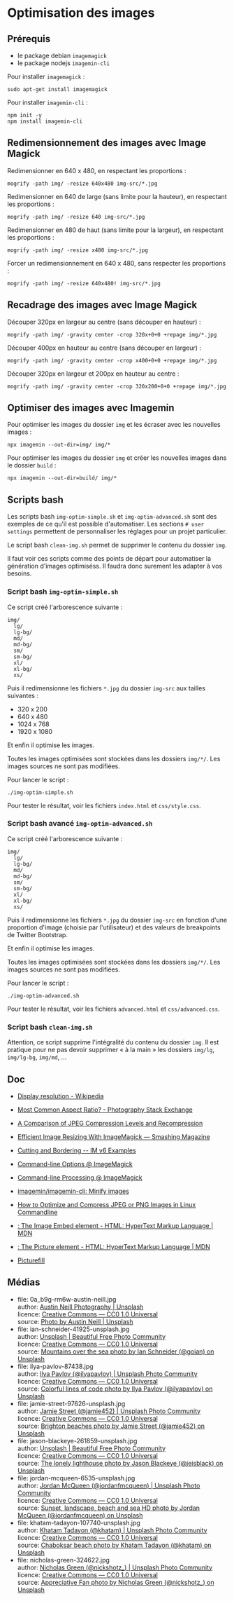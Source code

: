 # Optimisation des images

## Prérequis

- le package debian `imagemagick`
- le package nodejs `imagemin-cli`

Pour installer `imagemagick` :

    sudo apt-get install imagemagick

Pour installer `imagemin-cli` :

    npm init -y
    npm install imagemin-cli

## Redimensionnement des images avec Image Magick

Redimensionner en 640 x 480, en respectant les proportions :

    mogrify -path img/ -resize 640x480 img-src/*.jpg

Redimensionner en 640 de large (sans limite pour la hauteur), en respectant les proportions :

    mogrify -path img/ -resize 640 img-src/*.jpg

Redimensionner en 480 de haut (sans limite pour la largeur), en respectant les proportions :

    mogrify -path img/ -resize x480 img-src/*.jpg

Forcer un redimensionnement en 640 x 480, sans respecter les proportions :

    mogrify -path img/ -resize 640x480! img-src/*.jpg

## Recadrage des images avec Image Magick

Découper 320px en largeur au centre (sans découper en hauteur) :

    mogrify -path img/ -gravity center -crop 320x+0+0 +repage img/*.jpg

Découper 400px en hauteur au centre (sans découper en largeur) :

    mogrify -path img/ -gravity center -crop x400+0+0 +repage img/*.jpg

Découper 320px en largeur et 200px en hauteur au centre :

    mogrify -path img/ -gravity center -crop 320x200+0+0 +repage img/*.jpg

## Optimiser des images avec Imagemin

Pour optimiser les images du dossier `img` et les écraser avec les nouvelles images :

    npx imagemin --out-dir=img/ img/*

Pour optimiser les images du dossier `img` et créer les nouvelles images dans le dossier `build` :

    npx imagemin --out-dir=build/ img/*

## Scripts bash

Les scripts bash `img-optim-simple.sh` et `img-optim-advanced.sh` sont des exemples de ce qu'il est possible d'automatiser.
Les sections `# user settings` permettent de personnaliser les réglages pour un projet particulier.

Le script bash `clean-img.sh` permet de supprimer le contenu du dossier `img`.

Il faut voir ces scripts comme des points de départ pour automatiser la génération d'images optimiséss.
Il faudra donc surement les adapter à vos besoins.

### Script bash `img-optim-simple.sh`

Ce script créé l'arborescence suivante :

    img/
      lg/
      lg-bg/
      md/
      md-bg/
      sm/
      sm-bg/
      xl/
      xl-bg/
      xs/

Puis il redimensionne les fichiers `*.jpg` du dossier `img-src` aux tailles suivantes :

- 320 x 200
- 640 x 480
- 1024 x 768
- 1920 x 1080

Et enfin il optimise les images.

Toutes les images optimisées sont stockées dans les dossiers `img/*/`.
Les images sources ne sont pas modifiées.

Pour lancer le script :

    ./img-optim-simple.sh

Pour tester le résultat, voir les fichiers `index.html` et `css/style.css`.

### Script bash avancé `img-optim-advanced.sh`

Ce script créé l'arborescence suivante :

    img/
      lg/
      lg-bg/
      md/
      md-bg/
      sm/
      sm-bg/
      xl/
      xl-bg/
      xs/

Puis il redimensionne les fichiers `*.jpg` du dossier `img-src` en fonction d'une proportion d'image (choisie par l'utilisateur) et des valeurs de breakpoints de Twitter Bootstrap.

Et enfin il optimise les images.

Toutes les images optimisées sont stockées dans les dossiers `img/*/`.
Les images sources ne sont pas modifiées.

Pour lancer le script :

    ./img-optim-advanced.sh

Pour tester le résultat, voir les fichiers `advanced.html` et `css/advanced.css`.

### Script bash `clean-img.sh`

Attention, ce script supprime l'intégralité du contenu du dossier `img`.
Il est pratique pour ne pas devoir supprimer « à la main » les dossiers `img/lg`, `img/lg-bg`, `img/md`, ...

## Doc

- [Display resolution - Wikipedia](https://en.wikipedia.org/wiki/Display_resolution)
- [Most Common Aspect Ratio? - Photography Stack Exchange](https://photo.stackexchange.com/questions/33713/most-common-aspect-ratio)

- [A Comparison of JPEG Compression Levels and Recompression](https://blog.codinghorror.com/a-comparison-of-jpeg-compression-levels-and-recompression/)

- [Efficient Image Resizing With ImageMagick — Smashing Magazine](https://www.smashingmagazine.com/2015/06/efficient-image-resizing-with-imagemagick/)
- [Cutting and Bordering -- IM v6 Examples](https://imagemagick.org/Usage/crop/)
- [Command-line Options @ ImageMagick](https://imagemagick.org/script/command-line-options.php)
- [Command-line Processing @ ImageMagick](https://imagemagick.org/script/command-line-processing.php)

- [imagemin/imagemin-cli: Minify images](https://github.com/imagemin/imagemin-cli)

- [How to Optimize and Compress JPEG or PNG Images in Linux Commandline](https://www.tecmint.com/optimize-and-compress-jpeg-or-png-batch-images-linux-commandline/)

- [<img>: The Image Embed element - HTML: HyperText Markup Language | MDN](https://developer.mozilla.org/en-US/docs/Web/HTML/Element/img)
- [<picture>: The Picture element - HTML: HyperText Markup Language | MDN](https://developer.mozilla.org/en-US/docs/Web/HTML/Element/picture)
- [Picturefill](http://scottjehl.github.io/picturefill/#examples)

## Médias

- file: 0a_b9g-rm6w-austin-neill.jpg  
  author: [Austin Neill Photography | Unsplash](https://unsplash.com/@arstyy)  
  licence: [Creative Commons — CC0 1.0 Universal](https://creativecommons.org/publicdomain/zero/1.0/)  
  source: [Photo by Austin Neill | Unsplash](https://unsplash.com/?photo=0A_b9G-Rm6w)  
- file: ian-schneider-41925-unsplash.jpg  
  author: [Unsplash | Beautiful Free Photo Community](https://unsplash.com/@goian)  
  licence: [Creative Commons — CC0 1.0 Universal](https://creativecommons.org/publicdomain/zero/1.0/)  
  source: [Mountains over the sea photo by Ian Schneider (@goian) on Unsplash](https://unsplash.com/photos/XJfHMPJ0e-g)  
- file: ilya-pavlov-87438.jpg  
  author: [Ilya Pavlov (@ilyapavlov) | Unsplash Photo Community](https://unsplash.com/@ilyapavlov)  
  licence: [Creative Commons — CC0 1.0 Universal](https://creativecommons.org/publicdomain/zero/1.0/)  
  source: [Colorful lines of code photo by Ilya Pavlov (@ilyapavlov) on Unsplash](https://unsplash.com/photos/OqtafYT5kTw)  
- file: jamie-street-97626-unsplash.jpg  
  author: [Jamie Street (@jamie452) | Unsplash Photo Community](https://unsplash.com/@jamie452)  
  licence: [Creative Commons — CC0 1.0 Universal](https://creativecommons.org/publicdomain/zero/1.0/)  
  source: [Brighton beaches photo by Jamie Street (@jamie452) on Unsplash](https://unsplash.com/photos/gZlQZFCA1Vc)  
- file: jason-blackeye-261859-unsplash.jpg  
  author: [Unsplash | Beautiful Free Photo Community](https://unsplash.com/@jeisblack)  
  licence: [Creative Commons — CC0 1.0 Universal](https://creativecommons.org/publicdomain/zero/1.0/)  
  source: [The lonely lighthouse photo by Jason Blackeye (@jeisblack) on Unsplash](https://unsplash.com/photos/WjPQ4dJ1PSc)  
- file: jordan-mcqueen-6535-unsplash.jpg  
  author: [Jordan McQueen (@jordanfmcqueen) | Unsplash Photo Community](https://unsplash.com/@jordanfmcqueen)  
  licence: [Creative Commons — CC0 1.0 Universal](https://creativecommons.org/publicdomain/zero/1.0/)  
  source: [Sunset, landscape, beach and sea HD photo by Jordan McQueen (@jordanfmcqueen) on Unsplash](https://unsplash.com/photos/bJBXvZ--uyc)  
- file: khatam-tadayon-107740-unsplash.jpg  
  author: [Khatam Tadayon (@khatam) | Unsplash Photo Community](https://unsplash.com/@khatam)  
  licence: [Creative Commons — CC0 1.0 Universal](https://creativecommons.org/publicdomain/zero/1.0/)  
  source: [Chaboksar beach photo by Khatam Tadayon (@khatam) on Unsplash](https://unsplash.com/photos/9wVHyp90lgI)  
- file: nicholas-green-324622.jpg  
  author: [Nicholas Green (@nickshotz_) | Unsplash Photo Community](https://unsplash.com/@nickshotz_)  
  licence: [Creative Commons — CC0 1.0 Universal](https://creativecommons.org/publicdomain/zero/1.0/)  
  source: [Appreciative Fan photo by Nicholas Green (@nickshotz_) on Unsplash](https://unsplash.com/photos/nPz8akkUmDI)  

